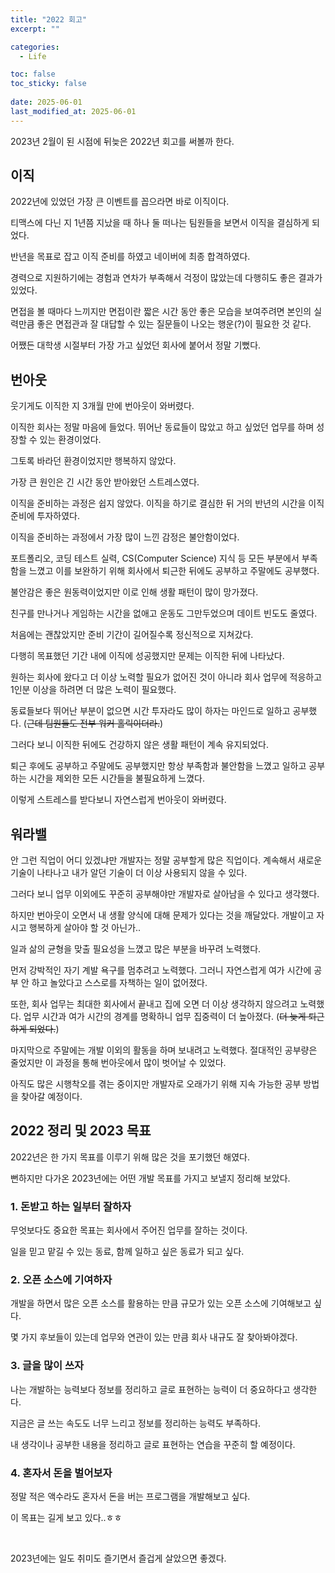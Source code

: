 ```yaml
---
title: "2022 회고"
excerpt: ""

categories:
  - Life

toc: false
toc_sticky: false
 
date: 2025-06-01
last_modified_at: 2025-06-01
---
```


2023년 2월이 된 시점에 뒤늦은 2022년 회고를 써볼까 한다.

## 이직

2022년에 있었던 가장 큰 이벤트를 꼽으라면 바로 이직이다.

티맥스에 다닌 지 1년쯤 지났을 때 하나 둘 떠나는 팀원들을 보면서 이직을 결심하게 되었다.

반년을 목표로 잡고 이직 준비를 하였고 네이버에 최종 합격하였다.

경력으로 지원하기에는 경험과 연차가 부족해서 걱정이 많았는데 다행히도 좋은 결과가 있었다.

면접을 볼 때마다 느끼지만 면접이란 짧은 시간 동안 좋은 모습을 보여주려면 본인의 실력만큼 좋은 면접관과 잘 대답할 수 있는 질문들이 나오는 행운(?)이 필요한 것 같다.

어쨌든 대학생 시절부터 가장 가고 싶었던 회사에 붙어서 정말 기뻤다.

## 번아웃

웃기게도 이직한 지 3개월 만에 번아웃이 와버렸다.

이직한 회사는 정말 마음에 들었다. 뛰어난 동료들이 많았고 하고 싶었던 업무를 하며 성장할 수 있는 환경이었다.

그토록 바라던 환경이었지만 행복하지 않았다.

가장 큰 원인은 긴 시간 동안 받아왔던 스트레스였다.

이직을 준비하는 과정은 쉽지 않았다. 이직을 하기로 결심한 뒤 거의 반년의 시간을 이직 준비에 투자하였다.

이직을 준비하는 과정에서 가장 많이 느낀 감정은 불안함이었다.

포트폴리오, 코딩 테스트 실력, CS(Computer Science) 지식 등 모든 부분에서 부족함을 느꼈고 이를 보완하기 위해 회사에서 퇴근한 뒤에도 공부하고 주말에도 공부했다.

불안감은 좋은 원동력이었지만 이로 인해 생활 패턴이 많이 망가졌다.

친구를 만나거나 게임하는 시간을 없애고 운동도 그만두었으며 데이트 빈도도 줄였다.

처음에는 괜찮았지만 준비 기간이 길어질수록 정신적으로 지쳐갔다.

다행히 목표했던 기간 내에 이직에 성공했지만 문제는 이직한 뒤에 나타났다.

원하는 회사에 왔다고 더 이상 노력할 필요가 없어진 것이 아니라 회사 업무에 적응하고 1인분 이상을 하려면 더 많은 노력이 필요했다.

동료들보다 뛰어난 부분이 없으면 시간 투자라도 많이 하자는 마인드로 일하고 공부했다. (~~근데 팀원들도 전부 워커 홀릭이더라.~~)

그러다 보니 이직한 뒤에도 건강하지 않은 생활 패턴이 계속 유지되었다.

퇴근 후에도 공부하고 주말에도 공부했지만 항상 부족함과 불안함을 느꼈고 일하고 공부하는 시간을 제외한 모든 시간들을 불필요하게 느꼈다.

이렇게 스트레스를 받다보니 자연스럽게 번아웃이 와버렸다.

## 워라밸

안 그런 직업이 어디 있겠냐만 개발자는 정말 공부할게 많은 직업이다. 계속해서 새로운 기술이 나타나고 내가 알던 기술이 더 이상 사용되지 않을 수 있다.

그러다 보니 업무 이외에도 꾸준히 공부해야만 개발자로 살아남을 수 있다고 생각했다.

하지만 번아웃이 오면서 내 생활 양식에 대해 문제가 있다는 것을 깨달았다. 개발이고 자시고 행복하게 살아야 할 것 아닌가..

일과 삶의 균형을 맞출 필요성을 느꼈고 많은 부분을 바꾸려 노력했다.

먼저 강박적인 자기 계발 욕구를 멈추려고 노력했다. 그러니 자연스럽게 여가 시간에 공부 안 하고 놀았다고 스스로를 자책하는 일이 없어졌다.

또한, 회사 업무는 최대한 회사에서 끝내고 집에 오면 더 이상 생각하지 않으려고 노력했다. 업무 시간과 여가 시간의 경계를 명확하니 업무 집중력이 더 높아졌다. (~~더 늦게 퇴근하게 되었다.~~)

마지막으로 주말에는 개발 이외의 활동을 하며 보내려고 노력했다. 절대적인 공부량은 줄었지만 이 과정을 통해 번아웃에서 많이 벗어날 수 있었다.

아직도 많은 시행착오를 겪는 중이지만 개발자로 오래가기 위해 지속 가능한 공부 방법을 찾아갈 예정이다.

## 2022 정리 및 2023 목표

2022년은 한 가지 목표를 이루기 위해 많은 것을 포기했던 해였다.

뻔하지만 다가온 2023년에는 어떤 개발 목표를 가지고 보낼지 정리해 보았다.

### 1. 돈받고 하는 일부터 잘하자

무엇보다도 중요한 목표는 회사에서 주어진 업무를 잘하는 것이다.

일을 믿고 맡길 수 있는 동료, 함께 일하고 싶은 동료가 되고 싶다.

### 2. 오픈 소스에 기여하자

개발을 하면서 많은 오픈 소스를 활용하는 만큼 규모가 있는 오픈 소스에 기여해보고 싶다.

몇 가지 후보들이 있는데 업무와 연관이 있는 만큼 회사 내규도 잘 찾아봐야겠다.

### 3. 글을 많이 쓰자

나는 개발하는 능력보다 정보를 정리하고 글로 표현하는 능력이 더 중요하다고 생각한다.

지금은 글 쓰는 속도도 너무 느리고 정보를 정리하는 능력도 부족하다.

내 생각이나 공부한 내용을 정리하고 글로 표현하는 연습을 꾸준히 할 예정이다.

### 4. 혼자서 돈을 벌어보자

정말 적은 액수라도 혼자서 돈을 버는 프로그램을 개발해보고 싶다.

이 목표는 길게 보고 있다..ㅎㅎ

<br>

2023년에는 일도 취미도 즐기면서 즐겁게 살았으면 좋겠다.